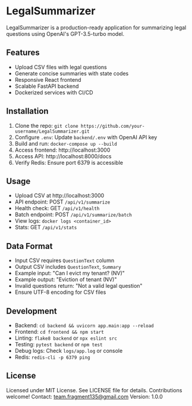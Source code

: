 # LegalSummarizer

LegalSummarizer is a production-ready application for summarizing legal questions using OpenAI's GPT-3.5-turbo model.

## Features
- Upload CSV files with legal questions
- Generate concise summaries with state codes
- Responsive React frontend
- Scalable FastAPI backend
- Dockerized services with CI/CD

## Installation
1. Clone the repo: `git clone https://github.com/your-username/LegalSummarizer.git`
2. Configure `.env`: Update `backend/.env` with OpenAI API key
3. Build and run: `docker-compose up --build`
4. Access frontend: http://localhost:3000
5. Access API: http://localhost:8000/docs
6. Verify Redis: Ensure port 6379 is accessible

## Usage
- Upload CSV at http://localhost:3000
- API endpoint: POST `/api/v1/summarize`
- Health check: GET `/api/v1/health`
- Batch endpoint: POST `/api/v1/summarize/batch`
- View logs: `docker logs <container_id>`
- Stats: GET `/api/v1/stats`

## Data Format
- Input CSV requires `QuestionText` column
- Output CSV includes `QuestionText`, `Summary`
- Example input: "Can I evict my tenant? (NV)"
- Example output: "Eviction of tenant (NV)"
- Invalid questions return: "Not a valid legal question"
- Ensure UTF-8 encoding for CSV files

## Development
- Backend: `cd backend && uvicorn app.main:app --reload`
- Frontend: `cd frontend && npm start`
- Linting: `flake8 backend` or `npx eslint src`
- Testing: `pytest backend` or `npm test`
- Debug logs: Check `logs/app.log` or console
- Redis: `redis-cli -p 6379 ping`

## License
Licensed under MIT License.
See LICENSE file for details.
Contributions welcome!
Contact: team.fragment135@gmail.com
Version: 1.0.0
